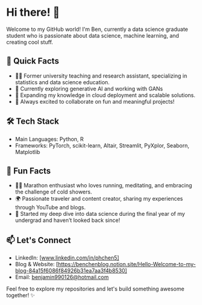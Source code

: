 # Hi there! 👋

Welcome to my GitHub world! I'm Ben, currently a data science graduate student who is passionate about data science, machine learning, and creating cool stuff.

## 🚀 Quick Facts

- 👨‍🏫 Former university teaching and research assistant, specializing in statistics and data science education.
- 🔭 Currently exploring generative AI and working with GANs
- 🌱 Expanding my knowledge in cloud deployment and scalable solutions.
- 👯 Always excited to collaborate on fun and meaningful projects!

## 🛠️ Tech Stack

- Main Languages: Python, R
- Frameworks: PyTorch, scikit-learn, Altair, Streamlit, PyXplor, Seaborn, Matplotlib

## 🌈 Fun Facts

- 🏃‍♂️ Marathon enthusiast who loves running, meditating, and embracing the challenge of cold showers.
- 🌍 Passionate traveler and content creator, sharing my experiences through YouTube and blogs.
- 🧠 Started my deep dive into data science during the final year of my undergrad and haven’t looked back since!

## 📫 Let's Connect

- LinkedIn: [www.linkedin.com/in/phchen5]
- Blog & Website: [https://benchenblog.notion.site/Hello-Welcome-to-my-blog-84a15f6086f84926b31ea7aa3f4b8530]
- Email: benjamin990126@hotmail.com

Feel free to explore my repositories and let's build something awesome together! ✨
